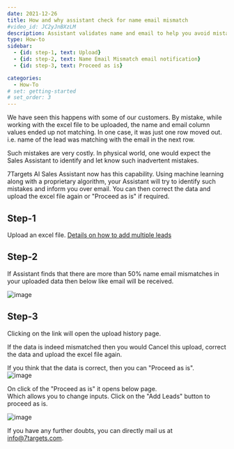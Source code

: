 ```yaml
---
date: 2021-12-26
title: How and why assistant check for name email mismatch
#video_id: JC2yJnBXzLM
description: Assistant validates name and email to help you avoid mistakes
type: How-to
sidebar:
  - {id: step-1, text: Upload}
  - {id: step-2, text: Name Email Mismatch email notification}
  - {id: step-3, text: Proceed as is}

categories:
  - How-To
# set: getting-started
# set_order: 3
---
```


We have seen this happens with some of our customers. By mistake, while working with the excel file to be uploaded, the name and email column values ended up not matching. In one case, it was just one row moved out. i.e. name of the lead was matching with the email in the next row.  

Such mistakes are very costly. In physical world, one would expect the Sales Assistant to identify and let know such inadvertent mistakes. 

7Targets AI Sales Assistant now has this capability. Using machine learning along with a proprietary algorithm, your Assistant will try to identify such mistakes and inform you over email. You can then correct the data and upload the excel file again or "Proceed as is" if required. 

## Step-1 

Upload an excel file. 
[Details on how to add multiple leads](../how-to-add-multiple-leads/)

## Step-2
If Assistant finds that there are more than 50% name email mismatches in your uploaded data then below like email will be received. 

![image](../../images/name-email-mismatch-notification.jpg)

## Step-3
Clicking on the link will open the upload history page.  

If the data is indeed mismatched then you would Cancel this upload, correct the data and upload the excel file again. 

If you think that the data is correct, then you can "Proceed as is".  
![image](../../images/cancel-or-proceed-as-is.jpg)

On click of the "Proceed as is" it opens below page.  
Which allows you to change inputs. Click on the "Add Leads" button to proceed as is. 

![image](../../images/proceed-as-is.jpg)


If you have any further doubts, you can directly mail us at info@7targets.com.